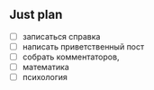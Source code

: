 ## Just plan
- [ ] записаться справка
- [ ] написать приветственный пост
- [ ] собрать комментаторов, 
- [ ] математика
- [ ] психология
